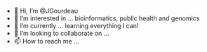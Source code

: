 - 👋 Hi, I’m @JGourdeau
- 👀 I’m interested in ... bioinformatics, public health and genomics
- 🌱 I’m currently ... learning everything I can!
- 💞️ I’m looking to collaborate on ... 
- 📫 How to reach me ... 

<!---
JGourdeau/JGourdeau is a ✨ special ✨ repository because its `README.md` (this file) appears on your GitHub profile.
You can click the Preview link to take a look at your changes.
--->
